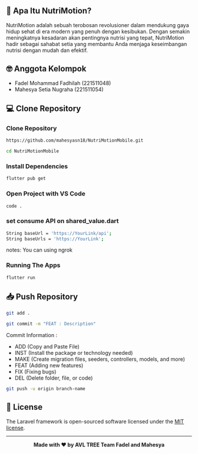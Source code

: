 ## 🤨 Apa Itu NutriMotion?
NutriMotion adalah sebuah terobosan revolusioner dalam mendukung gaya hidup sehat di era modern yang penuh dengan kesibukan. Dengan semakin meningkatnya kesadaran akan pentingnya nutrisi yang tepat, NutriMotion hadir sebagai sahabat setia yang membantu Anda menjaga keseimbangan nutrisi dengan mudah dan efektif.

## 🤓 Anggota Kelompok
- Fadel Mohammad Fadhilah (221511048)
- Mahesya Setia Nugraha (221511054)

## 💻 Clone Repository
### Clone Repository
```bash
https://github.com/mahesyasn18/NutriMotionMobile.git
```
```bash
cd NutriMotionMobile
```

### Install Dependencies
```bash
flutter pub get
```

### Open Project with VS Code
```bash
code .
```

### set consume API on shared_value.dart
```bash
String baseUrl = 'https://YourLink/api';
String baseUrls = 'https://YourLink';

```
notes: You can using ngrok


### Running The Apps
```bash
flutter run
```

## 📥 Push Repository
```bash
git add .
```
```bash
git commit -m "FEAT : Description"
```
Commit Information : 
- ADD (Copy and Paste File)
- INST (Install the package or technology needed)
- MAKE (Create migration files, seeders, controllers, models, and more)
- FEAT (Adding new features)
- FIX (Fixing bugs)
- DEL (Delete folder, file, or code)

```bash
git push -u origin branch-name
```

## 🔱 License

The Laravel framework is open-sourced software licensed under the [MIT license](https://opensource.org/licenses/MIT).

------------

<p align="center"><b>Made with ❤️ by AVL TREE Team Fadel and Mahesya</b></p>

